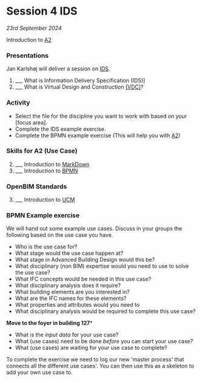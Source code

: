 # Session 4 IDS

*23rd September 2024*

Introduction to [A2]

### Presentations

Jan Karlshøj will deliver a session on [IDS].

1. ___ What is Information Delivery Specification (IDS)]
1. ___ What is Virtual Design and Construction [(VDC)](/41934/Concepts/VDC)?

### Activity
* Select the file for the discipline you want to work with based on your [focus area].
* Complete the IDS example exercise.
* Complete the BPMN example exercise (This will help you with [A2])

### Skills for A2 (Use Case)
2. ___ Introduction to [MarkDown](/41934/Concepts/MarkDown)
1. ___ Introduction to [BPMN](/41934/Concepts/BPMN)

### OpenBIM Standards
3. ___ Introduction to [UCM](/41934/Concepts/UCM)

### BPMN Example exercise
We will hand out some example use cases.
Discuss in your groups the following based on the use case you have.
* Who is the use case for?
* What stage would the use case happen at?
* What stage in Advanced Building Design would this be?
* What disciplinary (non BIM) expertise would you need to use to solve the use case?
* What IFC concepts would be needed in this use case?
* What disciplinary analysis does it require?	
* What building elements are you interested in?
* What are the IFC names for these elements?
* What properties and attributes would you need to
* What disciplinary analysis would be required to complete this use case?

**Move to the foyer in building 127***
 
* What is the _input data_ for your use case?	
* What (use cases) need to be done _before_ you can start your use case?
* What (use cases) are waiting for your use case to complete?

To complete the exercise we need to log our new 'master process' that connects all the different use cases'. You can then use this as a skeleton to add your own use case to.

<!-- links - try and keep alphabetical --> 

[A2]: /41934/Assignments/A2
[IDS]: /41934/Concepts/IDS

<!--
### In class activity covers...

* External lecture
* Introduction to BlenderBIM
* Introduction to IfcOpenShell
* Introduction to [A2](/41934/Assignments/A2)
* [Install IfcOpenShell, Python and a code editor](/41934/Concepts/IfcOpenShell/installation/updated_installation_instructions/)
* Get a [Github] account
* Do the [Exploring an IFC model](https://blenderbim.org/docs/users/exploring_an_ifc_model.html) tutorial.
* Start with IfcOpenShell [beginner tutorials and examples](/41934/Examples/IfcOpenShell/Basic)

Relevant concepts for today:
* What are the [Uses](/41934/Uses) of OpenBIM?
* [Command Line](/41934/Concepts/CommandLine)
* [Github](/41934/Concepts/Github)
* [IfcOpenShell](/41934/Concepts/IfcOpenShell)
* [BlenderBIM](/41934/Concepts/BlenderBIM/)
* Introduction to [MarkDown](/41934/Concepts/MarkDown)


## External Lecture Christian Kongsgaard (Arkitema)
- [Christian Kongsgaard](https://www.linkedin.com/in/christian-kongsgaard/) - [Open Source & Life Cycle Assesment](https://github.com/timmcginley/41934/files/12596455/OpenSource.LCA.-.Christian.Kongsgaard.-.Presentation.pdf)


Chrstian will then be available in the following session to talk wiht you about your projects.


[Github]: /41934/Concepts/Github

-->

